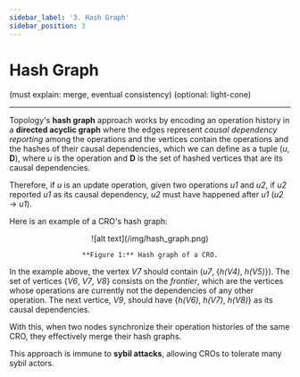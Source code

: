 ```yaml
---
sidebar_label: '3. Hash Graph'
sidebar_position: 3
---
```


# Hash Graph

(must explain: merge, eventual consistency)
(optional: light-cone)

---

Topology's **hash graph** approach works by encoding an operation history in a **directed acyclic graph** where the edges represent _causal dependency reporting_ among the operations and the vertices contain the operations and the hashes of their causal dependencies, which we can define as a tuple (_u_, **D**), where _u_ is the operation and **D** is the set of hashed vertices that are its causal dependencies.

Therefore, if _u_ is an update operation, given two operations _u1_ and _u2_, if _u2_ reported _u1_ as its causal dependency, _u2_ must have happened after _u1_ (_u2_ &rarr; _u1_).

Here is an example of a CRO's hash graph:

<div align="center">
    ![alt text](/img/hash_graph.png)

    **Figure 1:** Hash graph of a CRO.

</div>

In the example above, the vertex _V7_ should contain (_u7_, \{_h(V4)_, _h(V5)_}). The set of vertices \{_V6_, _V7_, _V8_} consists on the _frontier_, which are the vertices whose operations are currently not the dependencies of any other operation. The next vertice, _V9_, should have \{_h(V6)_, _h(V7)_, _h(V8)_} as its causal dependencies.

With this, when two nodes synchronize their operation histories of the same CRO, they effectively merge their hash graphs.

This approach is immune to **sybil attacks**, allowing CROs to tolerate many sybil actors.
